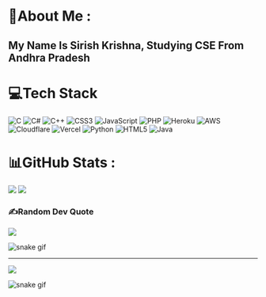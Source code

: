 # 💫About Me :
<h2>My Name Is Sirish Krishna, Studying CSE From Andhra Pradesh</h2>

# 💻Tech Stack
![C](https://img.shields.io/badge/c-%2300599C.svg?style=flat-square&logo=c&logoColor=white) ![C#](https://img.shields.io/badge/c%23-%23239120.svg?style=flat-square&logo=c-sharp&logoColor=white) ![C++](https://img.shields.io/badge/c++-%2300599C.svg?style=flat-square&logo=c%2B%2B&logoColor=white) ![CSS3](https://img.shields.io/badge/css3-%231572B6.svg?style=flat-square&logo=css3&logoColor=white) ![JavaScript](https://img.shields.io/badge/javascript-%23323330.svg?style=flat-square&logo=javascript&logoColor=%23F7DF1E) ![PHP](https://img.shields.io/badge/php-%23777BB4.svg?style=flat-square&logo=php&logoColor=white) ![Heroku](https://img.shields.io/badge/heroku-%23430098.svg?style=flat-square&logo=heroku&logoColor=white) ![AWS](https://img.shields.io/badge/AWS-%23FF9900.svg?style=flat-square&logo=amazon-aws&logoColor=white) ![Cloudflare](https://img.shields.io/badge/Cloudflare-F38020?style=flat-square&logo=Cloudflare&logoColor=white) ![Vercel](https://img.shields.io/badge/vercel-%23000000.svg?style=flat-square&logo=vercel&logoColor=white) ![Python](https://img.shields.io/badge/python-3670A0?style=flat-square&logo=python&logoColor=ffdd54) ![HTML5](https://img.shields.io/badge/html5-%23E34F26.svg?style=flat-square&logo=html5&logoColor=white) ![Java](https://img.shields.io/badge/java-%23ED8B00.svg?style=flat-square&logo=java&logoColor=white)

# 📊GitHub Stats :
![](https://github-readme-stats.vercel.app/api?username=SirishChowdaryIndia&theme=tokyonight&hide_border=false&include_all_commits=false&count_private=false)
![](https://github-readme-streak-stats.herokuapp.com/?user=SirishChowdaryIndia&theme=tokyonight&hide_border=false)<br/>

### ✍️Random Dev Quote
![](https://quotes-github-readme.vercel.app/api?type=horizontal&theme=tokyonight)

![snake gif](https://github.com/SirishChowdaryIndia/SirishChowdaryIndia/blob/output/github-contribution-grid-snake.gif)
            
---
[![](https://visitcount.itsvg.in/api?id=SirishChowdaryIndia&icon=2&color=0)](https://visitcount.itsvg.in)

![snake gif](https://github.com/SirishChowdaryIndia/SirishChowdaryIndia/blob/output/github-contribution-grid-snake.gif)
